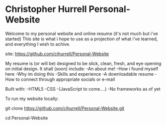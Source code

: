 # Christopher Hurrell Personal-Website

Welcome to my personal website and online resume (it's not much but i've started) This site is what i hope to use as a projection of what i've learned, and everything I wish to achive.

site: https://github.com/cjhurrell/Personal-Website 


My resume is (or will be) designed to be slick, clean, fresh, and eye opening on initial design. It shall (soon) include:
-An about me!
-How i found myself here
-Why im doing this
-Skills and experience
-A downloadable resume
-How to connect through appropriate socials or e-mail


Built with:
-HTML5
-CSS
-(JavaScript to come....)
-No frameworks as of yet



To run my website locally:


git clone https://github.com/cjhurrell/Personal-Website.git

cd Personal-Website